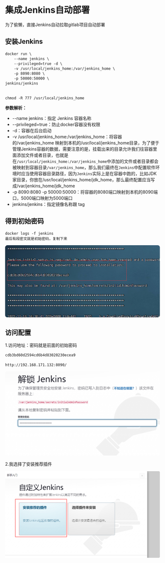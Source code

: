 # 集成Jenkins自动部署
为了偷懒，直接Jenkins自动拉取gitlab项目自动部署
## 安装Jenkins

    docker run \
        --name jenkins \
        --privileged=true -d \
        -v /usr/local/jenkins_home:/var/jenkins_home \
        -p 8090:8080 \
        -p 50000:50000 \
    jenkins/jenkins
    
    
    chmod -R 777 /usr/local/jenkins_home

    
**参数解析：**

- --name jenkins：指定 Jenkins 容器名称
- --privileged=true：防止docker容器没有权限
- -d：容器在后台启动
- -v /usr/local/jenkins_home:/var/jenkins_home：将容器的/var/jenkins_home 映射到本机的/usr/local/jenkins_home目录，为了便于管理Jenkins容器的数据，需要注意的是，挂载出来的目录允许我们往容器里面添加文件或者目录，也就是在`/usr/local/jenkins_home:/var/jenkins_home`中添加的文件或者目录都会被映射到容器目录`/var/jenkins_home`，那么我们最终在`Jenkins`中配置软件环境时应当使用容器目录路径，因为`Jenkins`实际上是在容器中跑的，比如JDK家目录，你放在/usr/local/jenkins_home/jdk_home，那么最终配置应当写成/var/jenkins_home/jdk_home
- -p 8090:8080 -p 50000:50000：将容器的8080端口映射到本机的8090端口，5000端口映射为5000端口
- jenkins/jenkins：指定镜像名称跟 tag


## 得到初始密码
    
    docker logs -f jenkins 
    最后有段密文就是初始密码，复制下来
    
 
 ![](images/17529d2d.png)

## 访问配置
1.访问地址：密码就是前面的初始密码

    cdb3bd60d2594cd6b4d83020230ecea9
    
    http://192.168.171.132:8090/

![](images/cc377bcb.png)

2.我选择了安装推荐插件

![](images/a7b15e9f.png)


